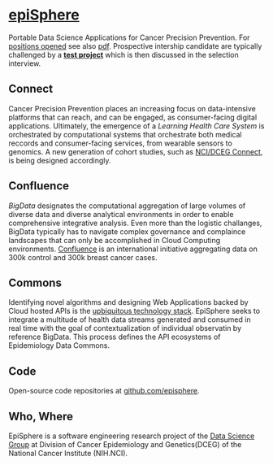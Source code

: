 # [epiSphere](https://episphere.github.io)
Portable Data Science Applications for Cancer Precision Prevention. For [positions opened](https://dceg.cancer.gov/fellowship-training/become-a-fellow/research-training-areas/data-science-fellowships) see also <a href="https://episphere.github.io/AD-Hire-Flyer-DCEG-DataScience-March2019.pdf" target="_blank">pdf</a>. Prospective intership candidate are typically challenged by a **[test project](https://github.com/episphere/internshipChallenge)** which is then discussed in the selection interview.

## Connect
Cancer Precision Prevention places an increasing focus on data-intensive platforms that can reach, and can be engaged, as consumer-facing digital applications. Ultimately, the emergence of a *Learning Health Care System* is orchestrated by computational systems that orchestrate both medical reccords and consumer-facing services, from wearable sensors to genomics. A new generation of cohort studies, such as [NCI/DCEG Connect](https://dceg.cancer.gov/research/who-we-study/cohorts/connect), is being designed accordingly.

## Confluence
*BigData* designates the computational aggregation of large volumes of diverse data and diverse analytical environments in order to enable comprehensive integrative analysis. Even more than the logistic challanges, BigData typically has to navigate complex governance and complaince landscapes that can only be accomplished in Cloud Computing environments. [Confluence](https://dceg.cancer.gov/research/cancer-types/breast-cancer/confluence-project) is an international initiative aggregating data on 300k control and 300k breast cancer cases.

## Commons
Identifying novel algorithms and designing Web Applications backed by Cloud hosted APIs is the [upbiquitous technology stack](https://cloud4bio.github.io). EpiSphere seeks to integrate a multitude of health data streams generated and consumed in real time with the goal of contextualization of individual observatin by reference BigData. This process defines the API ecosystems of Epidemiology Data Commons.

## Code
Open-source code repositories at [github.com/episphere](https://github.com/episphere/).

## Who, Where
EpiSphere is a software engineering research project of the [Data Science Group](https://dceg.cancer.gov/about/organization/programs-ebp/datascience) at Division of Cancer Epidemiology and Genetics(DCEG) of the National Cancer Institute (NIH.NCI). 
